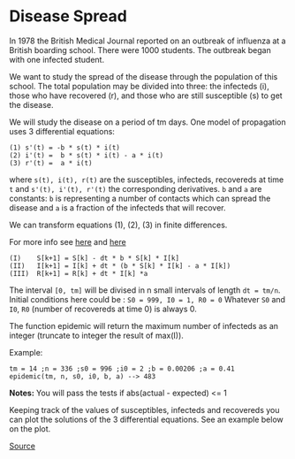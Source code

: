 # Disease Spread

In 1978 the British Medical Journal reported on an outbreak of
influenza at a British boarding school. There were 1000 students.
The outbreak began with one infected student.

We want to study the spread of the disease through the population
of this school. The total population may be divided into three:
the infecteds (i), those who have recovered (r), and those who
are still susceptible (s) to get the disease.

We will study the disease on a period of tm days. One model of
propagation uses 3 differential equations:

```text
(1) s'(t) = -b * s(t) * i(t)
(2) i'(t) =  b * s(t) * i(t) - a * i(t)
(3) r'(t) =  a * i(t)
```

where `s(t), i(t), r(t)` are the susceptibles, infecteds, recovereds
at time `t` and `s'(t), i'(t), r'(t)` the corresponding derivatives.
`b` and `a` are constants: `b` is representing a number of contacts
which can spread the disease and `a` is a fraction of the infecteds
that will recover.

We can transform equations (1), (2), (3) in finite differences.
<!-- markdownlint-disable MD013 -->
For more info see [here](https://en.wikipedia.org/wiki/Finite_difference_method#Example:_ordinary_differential_equation) and [here](http://www.codewars.com/kata/56347fcfd086de8f11000014)
<!-- markdownlint-enable MD013 -->

```text
(I)    S[k+1] = S[k] - dt * b * S[k] * I[k]
(II)   I[k+1] = I[k] + dt * (b * S[k] * I[k] - a * I[k])
(III)  R[k+1] = R[k] + dt * I[k] *a
```

The interval `[0, tm]` will be divised in n small intervals of
length `dt = tm/n`. Initial conditions here could be : `S0 = 999,
I0 = 1, R0 = 0` Whatever `S0` and `I0`, `R0` (number of recovereds
at time 0) is always 0.

The function epidemic will return the maximum number of infecteds
as an integer (truncate to integer the result of max(I)).

Example:

```text
tm = 14 ;n = 336 ;s0 = 996 ;i0 = 2 ;b = 0.00206 ;a = 0.41
epidemic(tm, n, s0, i0, b, a) --> 483
```

**Notes:** You will pass the tests if abs(actual - expected) <= 1

Keeping track of the values of susceptibles, infecteds and recovereds
you can plot the solutions of the 3 differential equations. See an
example below on the plot.

[Source](https://www.codewars.com/kata/566543703c72200f0b0000c9)